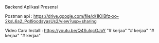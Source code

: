Backend Aplikasi Presensi

Postman api :
https://drive.google.com/file/d/1lOIBfz-xo-2ksL6a2_PqI9oodsyasUs2/view?usp=sharing

Video Cara Install :
https://youtu.be/Q4SuIqcGJoY
"# kerjaa" 
"# kerjaa" 
"# kerjaa" 
"# kerjaa" 
